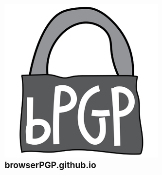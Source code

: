 # ![browserPGP Logo](https://raw.githubusercontent.com/browserPGP/browserPGP.github.io/master/logo.svg) browserPGP.github.io
